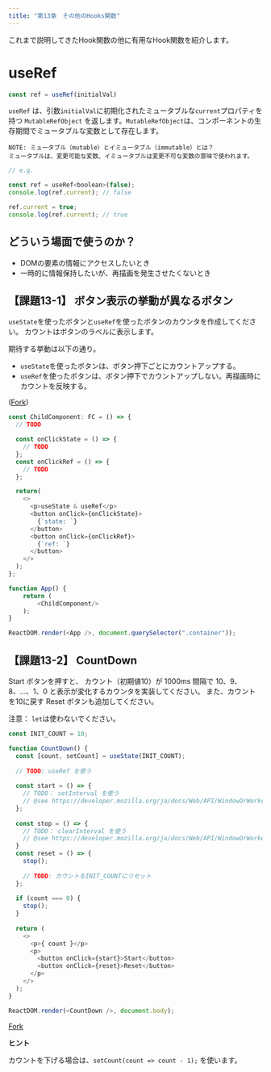 ```yaml
---
title: "第13章　その他のHooks関数"
---
```


これまで説明してきたHook関数の他に有用なHook関数を紹介します。

# useRef

```js
const ref = useRef(initialVal)
```

`useRef` は、引数`initialVal`に初期化されたミュータブルな`current`プロパティを持つ `MutableRefObject` を返します。`MutableRefObject`は、コンポーネントの生存期間でミュータブルな変数として存在します。


```
NOTE: ミュータブル（mutable）とイミュータブル（immutable）とは？
ミュータブルは、変更可能な変数、イミュータブルは変更不可な変数の意味で使われます。
```
    
```js
// e.g.

const ref = useRef<boolean>(false);
console.log(ref.current); // false

ref.current = true;
console.log(ref.current); // true
```

## どういう場面で使うのか？

* DOMの要素の情報にアクセスしたいとき
* 一時的に情報保持したいが、再描画を発生させたくないとき


##  【課題13-1】 ボタン表示の挙動が異なるボタン

`useState`を使ったボタンと`useRef`を使ったボタンのカウンタを作成してください。
カウントはボタンのラベルに表示します。

期待する挙動は以下の通り。

* `useState`を使ったボタンは、ボタン押下ごとにカウントアップする。
* `useRef`を使ったボタンは、ボタン押下でカウントアップしない。再描画時にカウントを反映する。

([Fork](https://codepen.io/aseijiurushihara/pen/OJpbOLX))

```js
const ChildComponent: FC = () => {
  // TODO

  const onClickState = () => {
    // TODO	
  };
  const onClickRef = () => {
    // TODO	
  };

  return(
	<>
	  <p>useState & useRef</p>
	  <button onClick={onClickState}>
	    {`state: `}
	  </button>
	  <button onClick={onClickRef}>
	    {`ref: `}
	  </button>
	</>
  );
};

function App() {
	return (
		<ChildComponent/>
	);
}

ReactDOM.render(<App />, document.querySelector(".container"));
```

##  【課題13-2】 CountDown

Start ボタンを押すと、
カウント（初期値10）が 1000ms 間隔で 10、9、8、...、1、0 と表示が変化するカウンタを実装してください。
また、カウントを10に戻す Reset ボタンも追加してください。

注意： `let`は使わないでください。

```js
const INIT_COUNT = 10;

function CountDown() {
  const [count, setCount] = useState(INIT_COUNT);
  
  // TODO: useRef を使う
  
  const start = () => {
    // TODO： setInterval を使う
    // @see https://developer.mozilla.org/ja/docs/Web/API/WindowOrWorkerGlobalScope/setInterval
  };
  
  const stop = () => {
    // TODO： clearInterval を使う
    // @see https://developer.mozilla.org/ja/docs/Web/API/WindowOrWorkerGlobalScope/clearInterval
  }
  const reset = () => {
    stop();
    
    // TODO: カウントをINIT_COUNTにリセット
  };
  
  if (count === 0) {
    stop();
  }
  
  return (
    <>
      <p>{ count }</p>
      <p>
        <button onClick={start}>Start</button>
        <button onClick={reset}>Reset</button>
      </p>
    </>
  );
}

ReactDOM.render(<CountDown />, document.body);
```

[Fork](https://codepen.io/aseijiurushihara/pen/jOBVMLj)


**ヒント**

カウントを下げる場合は、`setCount(count => count - 1);` を使います。
